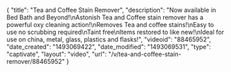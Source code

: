 {
    "title": "Tea and Coffee Stain Remover",
    "description": "Now available in Bed Bath and Beyond!\nAstonish Tea and Coffee stain remover has a powerful oxy cleaning action!\nRemoves Tea and coffee stains!\nEasy to use no scrubbing required\nTaint free\nItems restored to like new!\nIdeal for use on china, metal, glass, plastics and flasks!",
    "videoid": "88465952",
    "date_created": "1493069422",
    "date_modified": "1493069531",
    "type": "captivate",
    "layout": "video",
    "url": "\/v\/tea-and-coffee-stain-remover\/88465952"
}